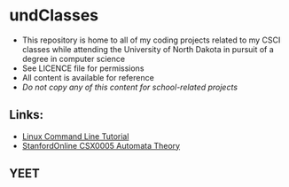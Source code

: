 # undClasses
* This repository is home to all of my coding projects related to my CSCI classes while attending the University of North Dakota in pursuit of a degree in computer science
* See LICENCE file for permissions
* All content is available for reference
* _Do not copy any of this content for school-related projects_

## Links:

* [Linux Command Line Tutorial](http://linuxcommand.org/lc3_learning_the_shell.php)
* [StanfordOnline CSX0005 Automata Theory](https://courses.edx.org/courses/course-v1:StanfordOnline+CSX0005+1T2020/course/)

## YEET
